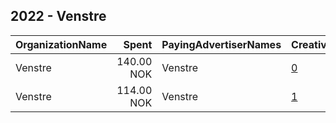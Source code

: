## 2022 - Venstre 
|OrganizationName|Spent|PayingAdvertiserNames|CreativeUrls|Impressions|Genders|AgeBrackets|CountryCodes|BillingAddresses|CandidateBallotInformation|
|:---|---:|:---|:---|---:|:---|:---|:---|:---|:---|
|Venstre|140.00 NOK|Venstre|[0](https://www.snap.com/political-ads/asset/c1dac123b0c60aca0c9da4d3fcc6bbf59d45a82ecc5a57fda9aa13409be6b797?mediaType=jpeg)|1,013||18+|norway|"Møllergata 16,Oslo,0179,NO"|Venstre|
|Venstre|114.00 NOK|Venstre|[1](https://www.snap.com/political-ads/asset/8e8172e411cc071deeee5f7dee7685437807cd5b6b6a79b3a23a7b4e366c356b?mediaType=jpeg)|1,110||18+|norway|"Møllergata 16,Oslo,0179,NO"|Venstre|
